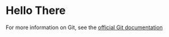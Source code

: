 # Hello There
For more information on Git, see the
[official Git documentation](https://git-scm.com/)

